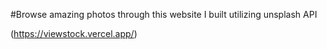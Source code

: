 #Browse amazing photos through this website I built utilizing unsplash API

(https://viewstock.vercel.app/)
